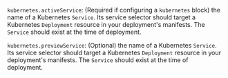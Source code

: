 `kubernetes.activeService`: (Required if configuring a `kubernetes` block) the name of a Kubernetes `Service`. Its service selector should target a Kubernetes `Deployment` resource in your deployment's manifests. The `Service` should exist at the time of deployment.

`kubernetes.previewService`: (Optional) the name of a Kubernetes `Service`. Its service selector should target a Kubernetes `Deployment` resource in your deployment's manifests. The `Service` should exist at the time of deployment.
